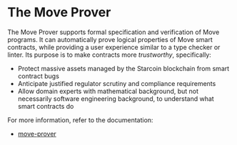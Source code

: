 # The Move Prover

The Move Prover supports formal specification and verification of Move programs. It can automatically prove
logical properties of Move smart contracts, while providing a user experience similar to a type checker or linter.
Its purpose is to make contracts more *trustworthy*, specifically:

- Protect massive assets managed by the Starcoin blockchain from smart contract bugs
- Anticipate justified regulator scrutiny and compliance requirements
- Allow domain experts with mathematical background, but not necessarily software engineering background, to
  understand what smart contracts do

For more information, refer to the documentation:

- [move-prover](https://github.com/diem/diem/tree/main/language/move-prover)